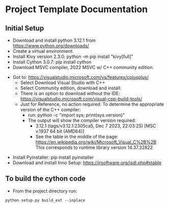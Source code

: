 # Project Template Documentation
## Initial Setup

* Download and install python 3.12.1 from https://www.python.org/downloads/
* Create a virtual environment.
* Install Kivy version 2.3.0: python -m pip install "kivy[full]"
* Install Cython 3.0.7: pip install cython 
* Download MSVC compiler, 2022 MSVC w/ C++ community edition.
- Got to: https://visualstudio.microsoft.com/vs/features/cplusplus/
  - Select Download Visual Studio with C++ 
  - Select Community edition, download and install. 
  - There is an option to download without the IDE:  https://visualstudio.microsoft.com/visual-cpp-build-tools/
  - Just for Reference, no action required: To determine the appropriate version of the C++ compiler: 
    - run: python -c "import sys; print(sys.version)"
    - The output will show the compiler version required: 
      - 3.12.1 (tags/v3.12.1:2305ca5, Dec  7 2023, 22:03:25) [MSC v.1937 64 bit (AMD64)]
      - See the table in the middle of the page: https://en.wikipedia.org/wiki/Microsoft_Visual_C%2B%2B 
This corresponds to runtime library version 14.37.32822
* Install Pyinstaller: pip install pyinstaller 
* Download and install Inno Setup: https://jrsoftware.org/isdl.php#stable

## To build the cython code
* From the project directory run:
```commandline
python setup.py build_ext --inplace
```

